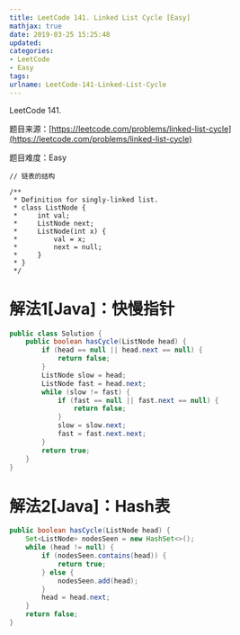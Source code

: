 ```yaml
---
title: LeetCode 141. Linked List Cycle [Easy]
mathjax: true
date: 2019-03-25 15:25:48
updated:
categories:
- LeetCode
- Easy
tags:
urlname: LeetCode-141-Linked-List-Cycle
---
```


 LeetCode 141.

<!-- more -->

题目来源：[https://leetcode.com/problems/linked-list-cycle](https://leetcode.com/problems/linked-list-cycle)

题目难度：Easy



```
// 链表的结构

/**
 * Definition for singly-linked list.
 * class ListNode {
 *     int val;
 *     ListNode next;
 *     ListNode(int x) {
 *         val = x;
 *         next = null;
 *     }
 * }
 */
```



# 解法1[Java]：快慢指针

```java
public class Solution {
    public boolean hasCycle(ListNode head) {
        if (head == null || head.next == null) {
            return false;
        }
        ListNode slow = head;
        ListNode fast = head.next;
        while (slow != fast) {
            if (fast == null || fast.next == null) {
                return false;
            }
            slow = slow.next;
            fast = fast.next.next;
        }
        return true;
    }
}
```



# 解法2[Java]：Hash表

```java
public boolean hasCycle(ListNode head) {
    Set<ListNode> nodesSeen = new HashSet<>();
    while (head != null) {
        if (nodesSeen.contains(head)) {
            return true;
        } else {
            nodesSeen.add(head);
        }
        head = head.next;
    }
    return false;
}
```

